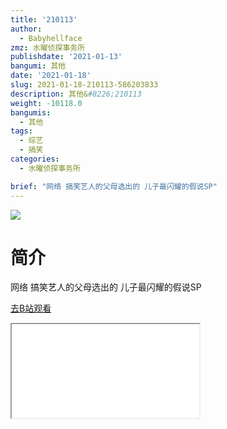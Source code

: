 ```yaml
---
title: '210113'
author:
  - Babyhellface
zmz: 水曜侦探事务所
publishdate: '2021-01-13'
bangumi: 其他
date: '2021-01-18'
slug: 2021-01-18-210113-586203833
description: 其他&#8226;210113
weight: -10118.0
bangumis:
  - 其他
tags:
  - 综艺
  - 搞笑
categories:
  - 水曜侦探事务所

brief: "网络 搞笑艺人的父母选出的 儿子最闪耀的假说SP"
---
```

![](https://raw.githubusercontent.com/tcgriffith/owaraisite/master/static/tmpimg/2d4dce9677b7b33f047992d481c0cf8b9ffaaab4.jpg.480.jpg)
# 简介  
网络
搞笑艺人的父母选出的 儿子最闪耀的假说SP  

[去B站观看](https://www.bilibili.com/video/av586203833/)
<div class ="resp-container"><iframe class="testiframe" src="//player.bilibili.com/player.html?aid=586203833"", scrolling="no", allowfullscreen="true" > </iframe></div> 
